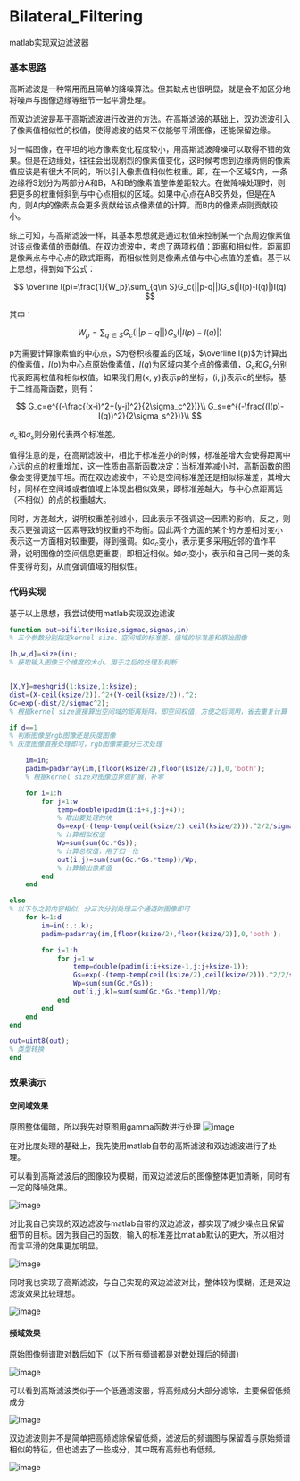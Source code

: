 # Bilateral_Filtering

matlab实现双边滤波器

### 基本思路

高斯滤波是一种常用而且简单的降噪算法。但其缺点也很明显，就是会不加区分地将噪声与图像边缘等细节一起平滑处理。

而双边滤波是基于高斯滤波进行改进的方法。在高斯滤波的基础上，双边滤波引入了像素值相似性的权值，使得滤波的结果不仅能够平滑图像，还能保留边缘。

对一幅图像，在平坦的地方像素变化程度较小，用高斯滤波降噪可以取得不错的效果。但是在边缘处，往往会出现剧烈的像素值变化，这时候考虑到边缘两侧的像素值应该是有很大不同的，所以引入像素值相似性权重。即，在一个区域S内，一条边缘将S划分为两部分A和B，A和B的像素值整体差距较大。在做降噪处理时，则把更多的权重倾斜到与中心点相似的区域。如果中心点在AB交界处，但是在A内，则A内的像素点会更多贡献给该点像素值的计算。而B内的像素点则贡献较小。

综上可知，与高斯滤波一样，其基本思想就是通过权值来控制某一个点周边像素值对该点像素值的贡献值。在双边滤波中，考虑了两项权值：距离和相似性。距离即是像素点与中心点的欧式距离，而相似性则是像素点值与中心点值的差值。基于以上思想，得到如下公式：

$$
\overline I(p)=\frac{1}{W_p}\sum_{q\in S}G_c(||p-q||)G_s(|I(p)-I(q)|)I(q)
$$

其中：

$$
W_p=\sum_{q\in S}G_c(||p-q||)G_s(|I(p)-I(q)|)
$$

p为需要计算像素值的中心点，S为卷积核覆盖的区域，$\overline I(p)$为计算出的像素值，$I(p)$为中心点原始像素值，$I(q)$为区域内某个点的像素值，$G_c$和$G_s$分别代表距离权值和相似权值。如果我们用(x, y)表示p的坐标，(i, j)表示q的坐标，基于二维高斯函数，则有：

$$
G_c=e^{(-\frac{(x-i)^2+(y-j)^2}{2\sigma_c^2})}\\
G_s=e^{(-\frac{(I(p)-I(q))^2}{2\sigma_s^2})}\\
$$

$\sigma_c$和$\sigma_s$则分别代表两个标准差。

值得注意的是，在高斯滤波中，相比于标准差小的时候，标准差增大会使得距离中心远的点的权重增加，这一性质由高斯函数决定：当标准差减小时，高斯函数的图像会变得更加平坦。而在双边滤波中，不论是空间标准差还是相似标准差，其增大时，同样在空间域或者值域上体现出相似效果，即标准差越大，与中心点距离远（不相似）的点的权重越大。

同时，方差越大，说明权重差别越小，因此表示不强调这一因素的影响，反之，则表示更强调这一因素导致的权重的不均衡。因此两个方面的某个的方差相对变小 表示这一方面相对较重要，得到强调。如$\sigma_c$变小，表示更多采用近邻的值作平滑，说明图像的空间信息更重要，即相近相似。如$\sigma_r$变小，表示和自己同一类的条件变得苛刻，从而强调值域的相似性。

### 代码实现

基于以上思想，我尝试使用matlab实现双边滤波

```matlab
function out=bifilter(ksize,sigmac,sigmas,in)
% 三个参数分别指定kernel size、空间域的标准差、值域的标准差和原始图像

[h,w,d]=size(in);
% 获取输入图像三个维度的大小，用于之后的处理及判断


[X,Y]=meshgrid(1:ksize,1:ksize);
dist=(X-ceil(ksize/2)).^2+(Y-ceil(ksize/2)).^2;
Gc=exp(-dist/2/sigmac^2);
% 根据kernel size直接算出空间域的距离矩阵，即空间权值，方便之后调用，省去重复计算

if d==1
% 判断图像是rgb图像还是灰度图像
% 灰度图像直接处理即可，rgb图像需要分三次处理

    im=in;
    padim=padarray(im,[floor(ksize/2),floor(ksize/2)],0,'both');
    % 根据kernel size对图像边界做扩展，补零

    for i=1:h
        for j=1:w
            temp=double(padim(i:i+4,j:j+4));
            % 取出要处理的块
            Gs=exp(-(temp-temp(ceil(ksize/2),ceil(ksize/2))).^2/2/sigmas^2);
            % 计算相似权值
            Wp=sum(sum(Gc.*Gs));
            % 计算总权值，用于归一化
            out(i,j)=sum(sum(Gc.*Gs.*temp))/Wp;
            % 计算输出像素值
        end
    end

else
% 以下与之前内容相似，分三次分别处理三个通道的图像即可
    for k=1:d
        im=in(:,:,k);
        padim=padarray(im,[floor(ksize/2),floor(ksize/2)],0,'both');

        for i=1:h
            for j=1:w
                temp=double(padim(i:i+ksize-1,j:j+ksize-1));
                Gs=exp(-(temp-temp(ceil(ksize/2),ceil(ksize/2))).^2/2/sigmas^2);
                Wp=sum(sum(Gc.*Gs));
                out(i,j,k)=sum(sum(Gc.*Gs.*temp))/Wp;
            end
        end
    end
end

out=uint8(out);
% 类型转换
end
```

### 效果演示

#### 空间域效果

原图整体偏暗，所以我先对原图用gamma函数进行处理
![image](https://user-images.githubusercontent.com/76733734/234800545-ff84cf39-398c-47cd-a8b2-508a8ee94aa3.png)

在对比度处理的基础上，我先使用matlab自带的高斯滤波和双边滤波进行了处理。

可以看到高斯滤波后的图像较为模糊，而双边滤波后的图像整体更加清晰，同时有一定的降噪效果。

![image](https://user-images.githubusercontent.com/76733734/234800593-104cf533-4156-4a62-9047-32c7033863f8.png)

对比我自己实现的双边滤波与matlab自带的双边滤波，都实现了减少噪点且保留细节的目标。因为我自己的函数，输入的标准差比matlab默认的更大，所以相对而言平滑的效果更加明显。

![image](https://user-images.githubusercontent.com/76733734/234800667-631ca6c9-637e-49a4-bb01-a4108f0190c9.png)

同时我也实现了高斯滤波，与自己实现的双边滤波对比，整体较为模糊，还是双边滤波效果比较理想。

![image](https://user-images.githubusercontent.com/76733734/234800708-c7f7e977-4c3f-423d-a9a2-f2a8a42e9195.png)

#### 频域效果

原始图像频谱取对数后如下（以下所有频谱都是对数处理后的频谱）

![image](https://user-images.githubusercontent.com/76733734/234800765-72f38b37-3f13-44a6-a1e2-e082bef2a3c9.png)

可以看到高斯滤波类似于一个低通滤波器，将高频成分大部分滤除，主要保留低频成分

![image](https://user-images.githubusercontent.com/76733734/234800806-425cd696-5754-4769-870d-fdf254129a50.png)

双边滤波则并不是简单把高频滤除保留低频，滤波后的频谱图与保留着与原始频谱相似的特征，但也滤去了一些成分，其中既有高频也有低频。

![image](https://user-images.githubusercontent.com/76733734/234800822-ec6b1116-8e09-431a-99da-bb2ec7e6701a.png)

